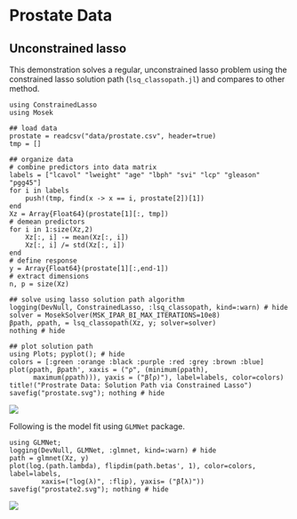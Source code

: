 
# Prostate Data  

## Unconstrained lasso

This demonstration solves a regular, unconstrained lasso problem using
the constrained lasso solution path (`lsq_classopath.jl`) and compares to other method.

```@setup lasso
using ConstrainedLasso
using Mosek 
```

```@example lasso
## load data
prostate = readcsv("data/prostate.csv", header=true)
tmp = []

## organize data
# combine predictors into data matrix
labels = ["lcavol" "lweight" "age" "lbph" "svi" "lcp" "gleason" "pgg45"]
for i in labels
    push!(tmp, find(x -> x == i, prostate[2])[1])
end
Xz = Array{Float64}(prostate[1][:, tmp])
# demean predictors
for i in 1:size(Xz,2)
    Xz[:, i] -= mean(Xz[:, i])
    Xz[:, i] /= std(Xz[:, i])
end
# define response
y =	Array{Float64}(prostate[1][:,end-1])
# extract dimensions
n, p = size(Xz)

## solve using lasso solution path algorithm
logging(DevNull, ConstrainedLasso, :lsq_classopath, kind=:warn) # hide 
solver = MosekSolver(MSK_IPAR_BI_MAX_ITERATIONS=10e8)
βpath, ρpath, = lsq_classopath(Xz, y; solver=solver)
nothing # hide
```

```@example lasso 
## plot solution path 
using Plots; pyplot(); # hide 
colors = [:green :orange :black :purple :red :grey :brown :blue] 
plot(ρpath, βpath', xaxis = ("ρ", (minimum(ρpath),
      maximum(ρpath))), yaxis = ("β̂(ρ)"), label=labels, color=colors)
title!("Prostrate Data: Solution Path via Constrained Lasso")
savefig("prostate.svg"); nothing # hide
```
![](prostate.svg)

Following is the model fit using `GLMNet` package. 

```@example lasso
using GLMNet; 
logging(DevNull, GLMNet, :glmnet, kind=:warn) # hide 
path = glmnet(Xz, y)
plot(log.(path.lambda), flipdim(path.betas', 1), color=colors, label=labels, 
		xaxis=("log(λ)", :flip), yaxis= ("β̂(λ)"))
savefig("prostate2.svg"); nothing # hide
```
![](prostate2.svg)
